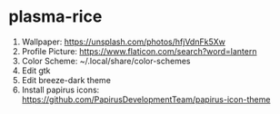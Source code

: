 # plasma-rice

1. Wallpaper: https://unsplash.com/photos/hfjVdnFk5Xw
2. Profile Picture: https://www.flaticon.com/search?word=lantern
3. Color Scheme: ~/.local/share/color-schemes
4. Edit gtk
5. Edit breeze-dark theme
6. Install papirus icons: https://github.com/PapirusDevelopmentTeam/papirus-icon-theme
